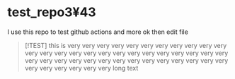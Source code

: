 # test_repo3¥43
I use this repo to test github actions and more
ok then
edit file
> [!TEST]
> this is very very very very very very very very very very very very very very very very very very very very very very very very very very very very very very very very very very very very very very very very very very very very very long text
